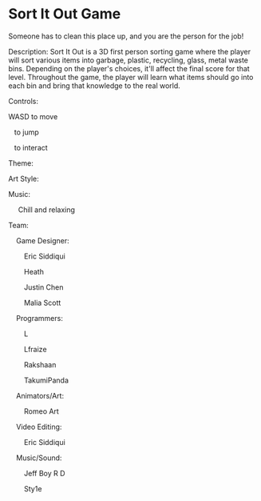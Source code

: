 # Sort It Out Game

Someone has to clean this place up, and you are the person for the job!

Description:
Sort It Out is a 3D first person sorting game where the player will sort various items into garbage, plastic, recycling, glass, metal waste bins. Depending on the player's choices, it'll affect the final score for that level.
Throughout the game, the player will learn what items should go into each bin and bring that knowledge to the real world.

Controls:

WASD to move

&nbsp;&nbsp; to jump

&nbsp;&nbsp; to interact


Theme:

Art Style:

Music:

&nbsp;&nbsp;&nbsp;&nbsp; Chill and relaxing


Team:

&nbsp;&nbsp;&nbsp;&nbsp;Game Designer:

&nbsp;&nbsp;&nbsp;&nbsp;&nbsp;&nbsp;&nbsp;&nbsp;Eric Siddiqui

&nbsp;&nbsp;&nbsp;&nbsp;&nbsp;&nbsp;&nbsp;&nbsp;Heath

&nbsp;&nbsp;&nbsp;&nbsp;&nbsp;&nbsp;&nbsp;&nbsp;Justin Chen

&nbsp;&nbsp;&nbsp;&nbsp;&nbsp;&nbsp;&nbsp;&nbsp;Malia Scott


&nbsp;&nbsp;&nbsp;&nbsp;Programmers:

&nbsp;&nbsp;&nbsp;&nbsp;&nbsp;&nbsp;&nbsp;&nbsp;L

&nbsp;&nbsp;&nbsp;&nbsp;&nbsp;&nbsp;&nbsp;&nbsp;Lfraize

&nbsp;&nbsp;&nbsp;&nbsp;&nbsp;&nbsp;&nbsp;&nbsp;Rakshaan

&nbsp;&nbsp;&nbsp;&nbsp;&nbsp;&nbsp;&nbsp;&nbsp;TakumiPanda


&nbsp;&nbsp;&nbsp;&nbsp;Animators/Art:

&nbsp;&nbsp;&nbsp;&nbsp;&nbsp;&nbsp;&nbsp;&nbsp;Romeo Art


&nbsp;&nbsp;&nbsp;&nbsp;Video Editing:

&nbsp;&nbsp;&nbsp;&nbsp;&nbsp;&nbsp;&nbsp;&nbsp;Eric Siddiqui


&nbsp;&nbsp;&nbsp;&nbsp;Music/Sound:

&nbsp;&nbsp;&nbsp;&nbsp;&nbsp;&nbsp;&nbsp;&nbsp;Jeff Boy R D

&nbsp;&nbsp;&nbsp;&nbsp;&nbsp;&nbsp;&nbsp;&nbsp;Sty1e
